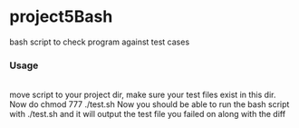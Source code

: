 # project5Bash
bash script to check program against test cases

<h3>Usage</h3> <br>
move script to your project dir, make sure your
test files exist in this dir. Now do
chmod 777 ./test.sh
Now you should be able to run the bash script with
./test.sh
and it will output the test file you failed on 
along with the diff
